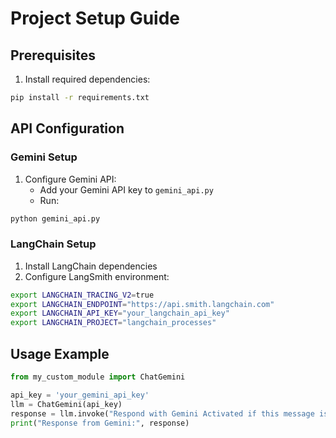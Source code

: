 # Project Setup Guide

## Prerequisites
1. Install required dependencies:  
```bash
pip install -r requirements.txt  
```

## API Configuration

### Gemini Setup
1. Configure Gemini API:
   - Add your Gemini API key to `gemini_api.py`
   - Run:
```bash
python gemini_api.py     
```

### LangChain Setup
1. Install LangChain dependencies
2. Configure LangSmith environment:   
```bash
export LANGCHAIN_TRACING_V2=true
export LANGCHAIN_ENDPOINT="https://api.smith.langchain.com"
export LANGCHAIN_API_KEY="your_langchain_api_key"
export LANGCHAIN_PROJECT="langchain_processes"   
```

## Usage Example
```python
from my_custom_module import ChatGemini

api_key = 'your_gemini_api_key'
llm = ChatGemini(api_key)
response = llm.invoke("Respond with Gemini Activated if this message is received")
print("Response from Gemini:", response)
```